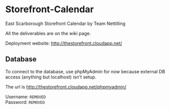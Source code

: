Storefront-Calendar
===================

East Scarborough Storefront Calendar by Team Nettilling

All the deliverables are on the wiki page.

Deployment website:
http://thestorefront.cloudapp.net/

## Database

To connect to the database, use phpMyAdmin for now because external DB access
(anything but localhost) isn't setup.

The url is http://thestorefront.cloudapp.net/phpmyadmin/

Username: `REMOVED`  
Password: `REMOVED`
